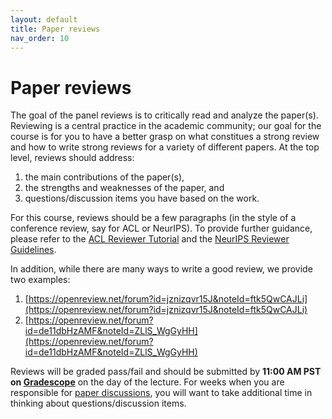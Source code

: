 ```yaml
---
layout: default
title: Paper reviews
nav_order: 10
---
```

# Paper reviews

The goal of the panel reviews is to critically read and analyze the paper(s). Reviewing is a central practice in the academic community; our goal for the course is for you to have a better grasp on what constitues a strong review and how to write strong reviews for a variety of different papers. At the top level, reviews should address:
1. the main contributions of the paper(s),
2. the strengths and weaknesses of the paper, and
3. questions/discussion items you have based on the work.

For this course, reviews should be a few paragraphs (in the style of a conference review, say for ACL or NeurIPS).
To provide further guidance, please refer to the [ACL Reviewer Tutorial](https://aclrollingreview.org/reviewertutorial) and the [NeurIPS Reviewer Guidelines](https://neurips.cc/Conferences/2021/Reviewer-Guidelines). 

In addition, while there are many ways to write a good review, we provide two examples: 
1. [https://openreview.net/forum?id=jznizqvr15J&noteId=ftk5QwCAJLi](https://openreview.net/forum?id=jznizqvr15J&noteId=ftk5QwCAJLi)
2. [https://openreview.net/forum?id=de11dbHzAMF&noteId=ZLlS_WgGyHH](https://openreview.net/forum?id=de11dbHzAMF&noteId=ZLlS_WgGyHH) 

Reviews will be graded pass/fail and should be submitted by **11:00 AM PST on [Gradescope](https://www.gradescope.com/courses/342794)** on the day of the lecture. 
For weeks when you are responsible for [paper discussions](https://stanford-cs324.github.io/winter2022/paper-discussions/), you will want to take additional time in thinking about questions/discussion items.  
